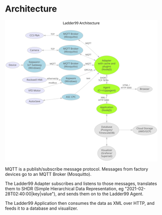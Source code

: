 # Architecture

![img](../../design/architecture.dot.svg)

MQTT is a publish/subscribe message protocol. Messages from factory devices go to an MQTT Broker (Mosquitto).

The Ladder99 Adapter subscribes and listens to those messages, translates them to SHDR (Simple Hierarchical Data Representation, eg "2021-02-28T02:40:00|key|value"), and sends them on to the Ladder99 Agent.

<!-- via an optional one-way data diode (Java + RabbitMQ) -->

The Ladder99 Application then consumes the data as XML over HTTP, and feeds it to a database and visualizer.
